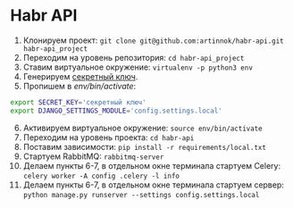 # Habr API

1. Клонируем проект: `git clone git@github.com:artinnok/habr-api.git habr-api_project`
2. Переходим на уровень репозитория: `cd habr-api_project`
3. Ставим виртуальное окружение: `virtualenv -p python3 env`
4. Генерируем [секретный ключ](http://www.miniwebtool.com/django-secret-key-generator/).
5. Пропишем в *env/bin/activate*:
```bash
export SECRET_KEY='секретный ключ'
export DJANGO_SETTINGS_MODULE='config.settings.local'
```
6. Активируем виртуальное окружение: `source env/bin/activate`
7. Переходим на уровень проекта: `cd habr-api`
8. Поставим зависимости: `pip install -r requirements/local.txt`
9. Стартуем RabbitMQ: `rabbitmq-server`
10. Делаем пункты 6-7, в отдельном окне терминала стартуем Celery: `celery
worker
 -A config
.celery -l info`
11. Делаем пункты 6-7, в отдельном окне терминала стартуем сервер: `python manage.py runserver
--settings config.settings.local`
